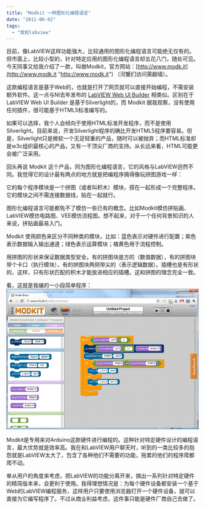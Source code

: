 ```yaml
---
title: "Modkit 一种图形化编程语言"
date: "2011-06-02"
tags: 
  - "我和labview"
---
```


目前，像LabVIEW这样功能强大，比较通用的图形化编程语言可能绝无仅有的。但市面上，比较小型的，针对特定应用的图形化编程语言却五花八门，随处可见。今天同事又给我介绍了一款，叫做Modkit，官方网站：[http://www.modk.it](http://www.modk.it "http://www.modk.it") （河蟹们访问需翻墙）。

这款编程语言是基于Web的，也就是打开了网页就可以直接开始编程，不需安装额外软件。这一点与NI去年发布的 [LabVIEW Web UI Builder](http://ruanqizhen.wordpress.com/2011/08/23/labview-web-ui-builder/) 相类似。区别在于LabVIEW Web UI Builder 是基于Silverlight的，而 Modkit 据我观察，没有使用任何插件，很可能基于HTML5标准编写的。

如果可以选择，我个人会倾向于使用HTML标准开发程序，而不是使用Silverlight。目前来说，开发Silverlight程序的确比开发HTML5程序要容易。但是，Silverlight只是微软一个无足轻重的产品，随时可以被抛弃；而HTML标准却是w3c组织最核心的产品，又有一干顶尖厂商的支持。从长远来看，HTML可能更会被广泛采用。

回头再说 Modkit 这个产品，同为图形化编程语言，它的风格与LabVIEW迥然不同。我觉得它的设计最有两点的地方就是把编程序搞得像玩拼图游戏一样：

它的每个程序模块是一个拼图（或者叫积木）模块，搭在一起形成一个完整程序。它的模块之间不需连接数据线，贴在一起就行。

图形化编程语言可能都免不了模仿一些已有的概念。比如Modkit模仿拼贴画、LabVIEW模仿电路图、VEE模仿流程图。想不起来，对于一个任何背景知识的人来说，拼贴画最易入门。

Modkit 使用颜色来区分不同种类的模块，比如：蓝色表示对硬件进行配置；紫色表示数据输入输出通道；绿色表示运算模块；橘黄色用于流程控制。

用拼图的形状来保证数据类型安全。有的拼图块是方的（数值数据），有的拼图块带个卡口（执行模块），有的拼图块两侧带尖的（表示逻辑数据）。插槽也是有形状的，这样，只有形状匹配的积木才能放进相应的插槽。这和拼图的理念完全一致。

看，这就是我编的一小段简单程序： ![image](images/image.png "image")

Modkit是专用来对Arduino这款硬件进行编程的。这种针对特定硬件设计的编程语言，最大优势就是效率高。我在和LabVIEW用户聊天时，听到的一类比较多的抱怨就是LabVIEW太大了，包含了各种他们不需要的功能，拖累的他们的程序爬都爬不动。

单从用户的角度来考虑，把LabVIEW的功能分离开来，搞出一系列针对特定硬件的精简版本来，会更利于使用。我得理想情况是：为每个硬件设备都安装一个基于Web的LabVIEW编程服务，这样用户只要使用浏览器打开一个硬件设备，就可以直接为它编写程序了。不过从商业利益考虑，这件事只能是硬件厂商自己去做了。
